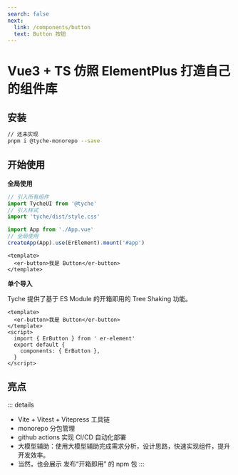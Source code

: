 ```yaml
---
search: false
next:
  link: /components/button
  text: Button 按钮
---
```

# Vue3 + TS 仿照 ElementPlus 打造自己的组件库

## 安装


```bash
// 还未实现
pnpm i @tyche-monorepo --save
```

## 开始使用

**全局使用**


```js
// 引入所有组件
import TycheUI from '@tyche'
// 引入样式
import 'tyche/dist/style.css'

import App from './App.vue'
// 全局使用
createApp(App).use(ErElement).mount('#app')
```

```vue
<template>
  <er-button>我是 Button</er-button>
</template>
```

**单个导入**

Tyche 提供了基于 ES Module 的开箱即用的 Tree Shaking 功能。


```vue
<template>
  <er-button>我是 Button</er-button>
</template>
<script>
  import { ErButton } from ' er-element'
  export default {
    components: { ErButton },
  }
</script>
```

## 亮点

::: details
- Vite + Vitest + Vitepress 工具链
- monorepo 分包管理
- github actions 实现 CI/CD 自动化部署
- 大模型辅助：使用大模型辅助完成需求分析，设计思路，快速实现组件，提升开发效率。
- 当然，也会展示 发布“开箱即用” 的 npm 包
:::

<!-- * 亮点1 🔥：“稀有”，目前上市面没有类似的高级课程，由浅入深的高仿 Element-Plus 完成组件库开发的全流程。
* 亮点2 💧: “专业”，传授大厂前端项目架构设计思想/开发模式/代码规范/流程，不搞小作坊式代码。
* 亮点3 ⛑️: “全”，精选十几个组件，可以涵盖大部分的主流组件的设计思想以及原理，知识覆盖面全。
* 亮点4 📚：“新”，使用目前2023年 Vue3 周边最新 ，最全技术：Vue3.2 + Typescript4， Vite，Vitest， Vitepress，Vue-test-utils2，Rollup, Postcss 一网打尽。
* 亮点5 🎉：“难”，难度逐渐上升，高薪必备敲门砖，包括：Message - Select - Form 这种高难度高复杂组件。
* 亮点6 🌹：单元测试，被常年忽略但是非常重要的内容，简历加分项，使用最新的 Vitest，Vue-test-utils2 完成单元测试。
* 亮点7 📚:  文档生成工具，组件库打包和发布以及其他周边流程应有尽有，提供一揽子解决方案。
* 亮点8 📦: 长期维护以及更新，会根据同学的反馈每年更新几个高频组件。 -->